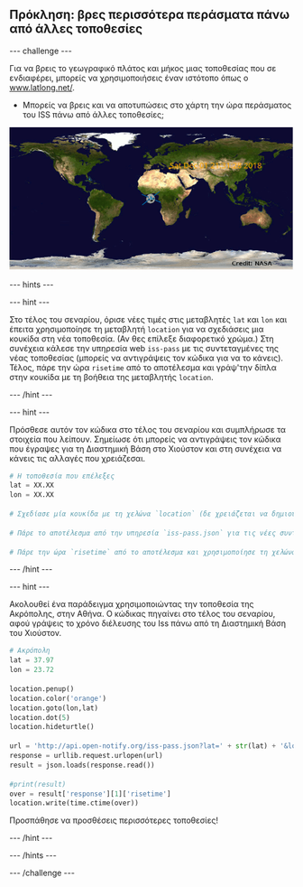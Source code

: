## Πρόκληση: βρες περισσότερα περάσματα πάνω από άλλες τοποθεσίες

\--- challenge \---

Για να βρεις το γεωγραφικό πλάτος και μήκος μιας τοποθεσίας που σε ενδιαφέρει, μπορείς να χρησιμοποιήσεις έναν ιστότοπο όπως ο <a href="http://www.latlong.net/" target="_blank">www.latlong.net/</a>.

+ Μπορείς να βρεις και να αποτυπώσεις στο χάρτη την ώρα περάσματος του ISS πάνω από άλλες τοποθεσίες; 

![screenshot (στιγμιότυπο οθόνης)](images/iss-final.png)

\--- hints \---

\--- hint \---

Στο τέλος του σεναρίου, όρισε νέες τιμές στις μεταβλητές `lat` και `lon` και έπειτα χρησιμοποίησε τη μεταβλητή `location` για να σχεδιάσεις μια κουκίδα στη νέα τοποθεσία. (Αν θες επίλεξε διαφορετικό χρώμα.) Στη συνέχεια κάλεσε την υπηρεσία web `iss-pass` με τις συντεταγμένες της νέας τοποθεσίας (μπορείς να αντιγράψεις τον κώδικα για να το κάνεις). Τέλος, πάρε την ώρα `risetime` από το αποτέλεσμα και γράψ'την δίπλα στην κουκίδα με τη βοήθεια της μεταβλητής `location`.

\--- /hint \---

\--- hint \---

Πρόσθεσε αυτόν τον κώδικα στο τέλος του σεναρίου και συμπλήρωσε τα στοιχεία που λείπουν. Σημείωσε ότι μπορείς να αντιγράψεις τον κώδικα που έγραψες για τη Διαστημική Βάση στο Χιούστον και στη συνέχεια να κάνεις τις αλλαγές που χρειάζεσαι.

```python
# Η τοποθεσία που επέλεξες
lat = XX.XX
lon = XX.XX

# Σχεδίασε μία κουκίδα με τη χελώνα `location` (δε χρειάζεται να δημιουργήσεις νέα χελώνα), επίλεξε διαφορετικό χρώμα

# Πάρε το αποτέλεσμα από την υπηρεσία `iss-pass.json` για τις νέες συντεταγμένες γεωγραφικού πλάτους και μήκους

# Πάρε την ώρα `risetime` από το αποτέλεσμα και χρησιμοποίησε τη χελώνα `location` για να την γράψεις στο χάρτη
```

\--- /hint \---

\--- hint \---

Ακολουθεί ένα παράδειγμα χρησιμοποιώντας την τοποθεσία της Ακρόπολης, στην Αθήνα. Ο κώδικας πηγαίνει στο τέλος του σεναρίου, αφού γράψεις το χρόνο διέλευσης του Iss πάνω από τη Διαστημική Βάση του Χιούστον.

```python
# Ακρόπολη
lat = 37.97
lon = 23.72

location.penup()
location.color('orange')
location.goto(lon,lat)
location.dot(5)
location.hideturtle()

url = 'http://api.open-notify.org/iss-pass.json?lat=' + str(lat) + '&lon=' + str(lon)
response = urllib.request.urlopen(url)
result = json.loads(response.read())

#print(result)
over = result['response'][1]['risetime']
location.write(time.ctime(over))
```

Προσπάθησε να προσθέσεις περισσότερες τοποθεσίες!

\--- /hint \---

\--- /hints \---

\--- /challenge \---